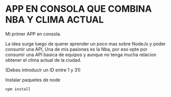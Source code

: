# APP EN CONSOLA QUE COMBINA NBA Y CLIMA ACTUAL

Mi primer APP en consola.

La idea surge luego de querer aprender un poco mas sobre NodeJs y poder consumir una API,
Una de mis pasiones es la Nba, por eso opte por consumir una API basica de equipos y aunque no tenga mucha relacion obtener el clima actual de la ciudad.


(Debes introducir un ID entre 1 y 31)

Instalar paquetes de node

```
npm install
```
